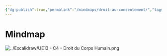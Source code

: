 ```yaml
---
{"dg-publish":true,"permalink":"/mindmaps/droit-au-consentement/","tags":["mindmaps"],"noteIcon":""}
---
```



# Mindmap
![../Excalidraw/UE13 - C4 - Droit du Corps Humain.png](/img/user/Excalidraw/UE13%20-%20C4%20-%20Droit%20du%20Corps%20Humain.png)